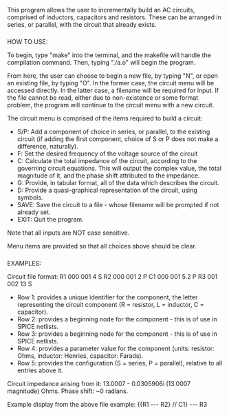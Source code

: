 This program allows the user to incrementally build an AC circuits, comprised of inductors, capacitors and resistors. These can be arranged in series, or parallel, with the circuit that already exists.

###

HOW TO USE:

To begin, type "make" into the terminal, and the makefile will handle the compilation command. Then, typing "./a.o" will begin the program.

From here, the user can choose to begin a new file, by typing "N", or open an existing file, by typing "O". 
In the former case, the circuit menu will be accessed directly.
In the latter case, a filename will be required for input. If the file cannot be read, either due to non-existence or some format problem, the program will continue to the circuit menu with a new circuit. 

The circuit menu is comprised of the items required to build a circuit:
- S/P: Add a component of choice in series, or parallel, to the existing circuit (if adding the first component, choice of S or P does not make a difference, naturally).
- F: Set the desired frequency of the voltage source of the circuit
- C: Calculate the total impedance of the circuit, according to the governing circuit equations. This will output the complex value, the total magnitude of it, and the phase shift attributed to the impedance.
- G: Provide, in tabular format, all of the data which describes the circuit.
- D: Provide a quasi-graphical representation of the circuit, using symbols.
- SAVE: Save the circuit to a file - whose filename will be prompted if not already set. 
- EXIT: Quit the program.

Note that all inputs are NOT case sensitive.

Menu items are provided so that all choices above should be clear.

###

EXAMPLES:

Circuit file format:
R1 000 001 4 S
R2 000 001 2 P
C1 000 001 5.2 P
R3 001 002 13 S

- Row 1: provides a unique identifier for the component, the letter representing the circuit component (R = resistor, L = inductor, C = capacitor).
- Row 2: provides a beginning node for the component - this is of use in SPICE netlists.
- Row 3: provides a beginning node for the component - this is of use in SPICE netlists.
- Row 4: provides a parameter value for the component (units: resistor: Ohms, inductor: Henries, capacitor: Farads).
- Row 5: provides the configuration (S = series, P = parallel), relative to all entries above it.

Circuit impedance arising from it: 13.0007 - 0.0305906i (13.0007 magnitude) Ohms. Phase shift: ~0 radians.

Example display from the above file example:
{{R1 --- R2} // C1} --- R3



